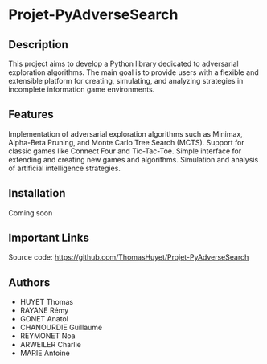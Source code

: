# Projet-PyAdverseSearch

## Description
This project aims to develop a Python library dedicated to adversarial exploration algorithms. The main goal is to provide users with a flexible and extensible platform for creating, simulating, and analyzing strategies in incomplete information game environments.

## Features
Implementation of adversarial exploration algorithms such as Minimax, Alpha-Beta Pruning, and Monte Carlo Tree Search (MCTS).
Support for classic games like Connect Four and Tic-Tac-Toe.
Simple interface for extending and creating new games and algorithms.
Simulation and analysis of artificial intelligence strategies.

## Installation
Coming soon

## Important Links
  Source code: https://github.com/ThomasHuyet/Projet-PyAdverseSearch
  
## Authors
- HUYET Thomas
- RAYANE Rémy
- GONET Anatol
- CHANOURDIE Guillaume
- REYMONET Noa
- ARWEILER Charlie
- MARIE Antoine